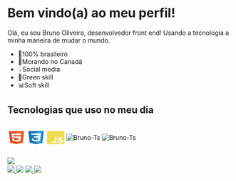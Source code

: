 # Bem vindo(a) ao meu perfil!

Olá, eu sou Bruno Oliveira, desenvolvedor front end!
Usando a tecnologia a minha maneira de mudar o mundo.

- 🌵100% brasileiro 
- 🍁Morando no Canadá
- 💡Social media
- 🌱Green skill
- 📊Soft skill


## Tecnologias que uso no meu dia 
<div style="display: inline_block"><br>
  <img align="center" alt="Bruno-HTML" height="30" width="40" src="https://raw.githubusercontent.com/devicons/devicon/master/icons/html5/html5-original.svg">
  <img align="center" alt="Bruno-CSS" height="30" width="40" src="https://raw.githubusercontent.com/devicons/devicon/master/icons/css3/css3-original.svg">
  <img align="center" alt="Bruno-Js" height="30" width="40" src="https://raw.githubusercontent.com/devicons/devicon/master/icons/javascript/javascript-plain.svg">
  <img align="center" alt="Bruno-Ts" height="30" width="40" src="https://cdn.jsdelivr.net/gh/devicons/devicon/icons/react/react-original.svg">
  <img align="center" alt="Bruno-Ts" height="90" width="120" src="https://cdn.jsdelivr.net/gh/devicons/devicon/icons/nodejs/nodejs-original-wordmark.svg">
 
##
</div>
          

<div>
  <a href="https://github.com/bruno-deoliveira">
  <img height="140em" src="https://github-readme-stats.vercel.app/api/top-langs/?username=bruno-deoliveira&layout=compact&langs_count=7&theme=dark"/>
</div>



<div> 
  <a href = "https://www.linkedin.com/in/bruno-almeida-319155259/"><img src="https://img.shields.io/badge/LinkedIn-0077B5?style=for-the-badge&logo=linkedin&logoColor=white" target="_blank">
  <a href="https://instagram.com/brunoliveira0805" target="_blank"><img src="https://img.shields.io/badge/-Instagram-%23E4405F?style=for-the-badge&logo=instagram&logoColor=white" target="_blank"></a>
  <a href = "mailto:brunoalmeida0805@gmail.com"><img src="https://img.shields.io/badge/-Gmail-%23333?style=for-the-badge&logo=gmail&logoColor=white" target="_blank">
  <a href = "https://www.facebook.com/brunoliveira0805/"><img src="https://img.shields.io/badge/Facebook-1877F2?style=for-the-badge&logo=facebook&logoColor=white" target="_blank">
 </a>
 
  
 
</div>
